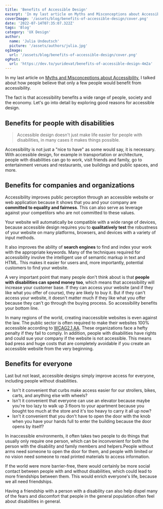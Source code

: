 ```yaml
---
title: 'Benefits of Accessible Design'
excerpt: 'In my last article on Myths and Misconceptions about Accessibility, I talked about how people believe that only a few people would benefit from accessibility. The fact is that accessibility benefits a wide range of people, society and the economy...'
coverImage: '/assets/blog/benefits-of-accessible-design/cover.png'
date: '2022-07-14T07:35:07.322Z'
tags: 'Blog'
category: 'UX Design'
author:
  name: 'Julia Undeutsch'
  picture: '/assets/authors/julia.jpg'
ogImage:
  url: '/assets/blog/benefits-of-accessible-design/cover.png'
ogPost:
  url: 'https://dev.to/yuridevat/benefits-of-accessible-design-4m2a'
---
```


In my last article on [Myths and Misconceptions about Accessibility](https://www-accessibilityfirst.at/posts/myths-and-misconceptions-about-accessibility), I talked about how people believe that only a few people would benefit from accessibility.

The fact is that accessibility benefits a wide range of people, society and the economy. Let's go into detail by exploring good reasons for accessible design.

## Benefits for people with disabilities

> Accessible design doesn't just make life easier for people with disabilities, in many cases it makes things possible.

Accessibility is not just a "nice to have" as some would say, it is necessary. With accessible design, for example in transportation or architecture, people with disabilities can go to work, visit friends and family, go to entertainment venues and restaurants, use buildings and public spaces, and more.

## Benefits for companies and organizations

Accessibility improves public perception through an accessible website or web application because it shows that you and your company are **committed to equality and fairness**. This can also serve as leverage against your competitors who are not committed to these values.

Your website will automatically be compatible with a wide range of devices, because accessible design requires you to **qualitatively test** the robustness of your website on many platforms, browsers, and devices with a variety of input methods.

It also improves the ability of **search engines** to find and index your work with the appropriate keywords. Many of the techniques required for accessibility involve the intelligent use of semantic markup in text and HTML. This makes it easier for users and, more importantly, potential customers to find your website.

A very important point that many people don't think about is that **people with disabilities can spend money too**, which means that accessibility will increase your customer base.
If they can access your website (and if they like what you offer of course), they are likely to buy it. But if they can't access your website, it doesn't matter much if they like what you offer because they can't go through the buying process. So accessibility benefits your bottom line.

In many regions of the world, creating inaccessible websites is even against the law. The public sector is often required to make their websites 100% accessible according to [WCAG2.1 AA](https://www.w3.org/WAI/standards-guidelines/wcag/glance/). These organizations face a hefty penalty if they fail to comply.
In addition, people with disabilities have rights and could sue your company if the website is not accessible. This means bad press and huge costs that are completely avoidable if you create an accessible website from the very beginning.

## Benefits for everyone

Last but not least, accessible designs simply improve access for everyone, including people without disabilities.

- Isn't it convenient that curbs make access easier for our strollers, bikes, carts, and anything else with wheels?
- Isn't it convenient that everyone can use an elevator because maybe you're too lazy to walk up 3 floors to your apartment because you bought too much at the store and it's too heavy to carry it all up now?
- Isn't it convenient that you don't have to open the door with the knob when you have your hands full to enter the building because the door opens by itself?

In inaccessible environments, it often takes two people to do things that usually only require one person, which can be inconvenient for both the person with the disability and family members and helpers.People without arms need someone to open the door for them, and people with limited or no vision need someone to read printed materials to access information.

If the world were more barrier-free, there would certainly be more social contact between people with and without disabilities, which could lead to more friendships between them. This would enrich everyone's life, because we all need friendships.

Having a friendship with a person with a disability can also help dispel many of the fears and discomfort that people in the general population often feel about disabilities in general.

